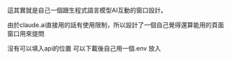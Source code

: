 這其實就是自己一個跟生程式語言模型AI互動的窗口設計。

由於claude.ai直接用的話有使用限制，所以設計了一個自己覺得還算能用的頁面窗口用來提問

沒有可以填入api的位置 可以下載後自己用一個.env 放入